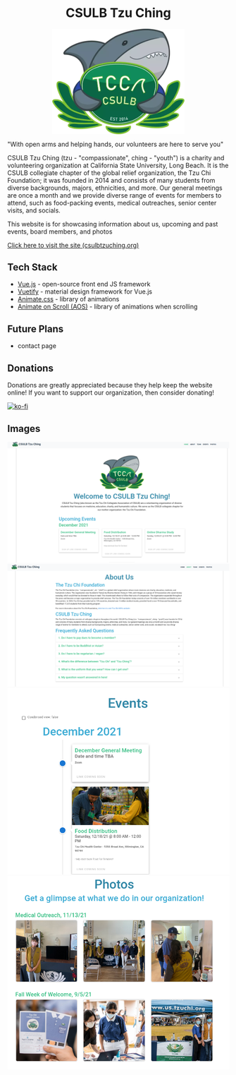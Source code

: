 <h1 align="center">CSULB Tzu Ching</h1>

<div align="center">
<img align="center" src='./src/assets/logo.webp' width="300px"/>

</div>

"With open arms and helping hands, our volunteers are here to serve you"

CSULB Tzu Ching (tzu - "compassionate", ching - "youth") is a charity and volunteering organization at California State University, Long Beach. It is the CSULB collegiate chapter of the global relief organization, the Tzu Chi Foundation; it was founded in 2014 and consists of many students from diverse backgrounds, majors, ethnicities, and more. Our general meetings are once a month and we provide diverse range of events for members to attend, such as food-packing events, medical outreaches, senior center visits, and socials.

This website is for showcasing information about us, upcoming and past events, board members, and photos

[Click here to visit the site (csulbtzuching.org)](https://www.csulbtzuching.org)

## Tech Stack

- [Vue.js](https://vuejs.org/) - open-source front end JS framework
- [Vuetify](https://vuetifyjs.com/en/) - material design framework for Vue.js
- [Animate.css](https://animate.style/) - library of animations
- [Animate on Scroll (AOS)](https://michalsnik.github.io/aos/) - library of animations when scrolling

## Future Plans

- contact page

## Donations

Donations are greatly appreciated because they help keep the website online! If you want to support our organization, then consider donating!

[![ko-fi](https://ko-fi.com/img/githubbutton_sm.svg)](https://ko-fi.com/M4M55WZLN)

## Images

![img1](./readme-img/img1.png)
![img2](./readme-img/img2.png)
![img3](./readme-img/img3.png)
![img4](./readme-img/img4.png)

